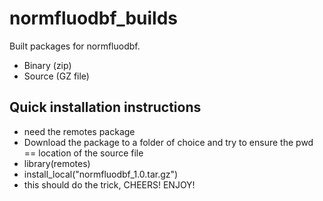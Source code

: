 # normfluodbf_builds
Built packages for normfluodbf.
- Binary (zip)
- Source (GZ file)

## Quick installation instructions
- need the remotes package
- Download the package to a folder of choice and try to ensure the pwd == location of the source file
- library(remotes)
- install_local("normfluodbf_1.0.tar.gz")
- this should do the trick, CHEERS! ENJOY!


